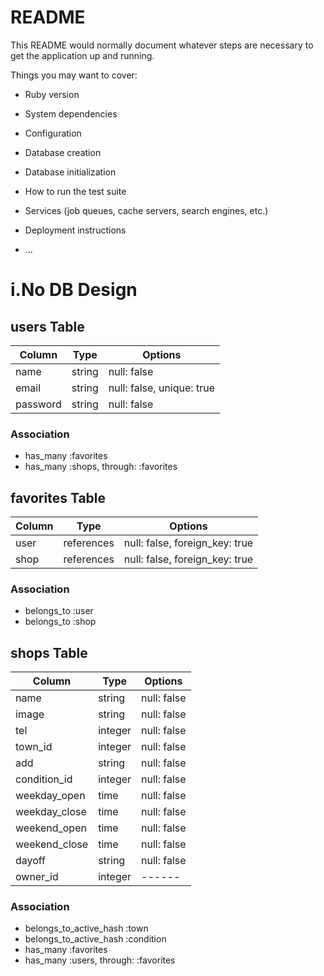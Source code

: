 # README

This README would normally document whatever steps are necessary to get the
application up and running.

Things you may want to cover:

* Ruby version

* System dependencies

* Configuration

* Database creation

* Database initialization

* How to run the test suite

* Services (job queues, cache servers, search engines, etc.)

* Deployment instructions

* ...

# i.No DB Design

## users Table
|Column|Type|Options|
|------|----|-------|
|name|string|null: false|
|email|string|null: false, unique: true|
|password|string|null: false|
### Association
- has_many :favorites
- has_many :shops, through: :favorites

## favorites Table
|Column|Type|Options|
|------|----|-------|
|user|references|null: false, foreign_key: true|
|shop|references|null: false, foreign_key: true|
### Association
- belongs_to :user
- belongs_to :shop

## shops Table 
|Column|Type|Options|
|------|----|-------|
|name|string|null: false|
|image|string|null: false|
|tel|integer|null: false|
|town_id|integer|null: false|
|add|string|null: false|
|condition_id|integer|null: false|
|weekday_open|time|null: false|
|weekday_close|time|null: false|
|weekend_open|time|null: false|
|weekend_close|time|null: false|
|dayoff|string|null: false|
|owner_id|integer|------|
### Association
- belongs_to_active_hash :town
- belongs_to_active_hash :condition
- has_many :favorites
- has_many :users, through: :favorites